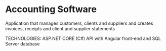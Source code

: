 # Accounting Software
Application that manages customers, clients and suppliers and creates invoices, receipts and client and supplier statements

TECHNOLOGIES:
ASP.NET CORE (C#) API with Angular front-end and SQL Server database